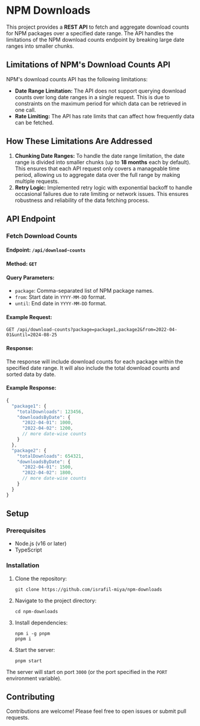 # NPM Downloads
This project provides a **REST API** to fetch and aggregate download counts for NPM packages over a specified date range. The API handles the limitations of the NPM download counts endpoint by breaking large date ranges into smaller chunks.

## Limitations of NPM's Download Counts API
NPM's download counts API has the following limitations:
- **Date Range Limitation:** The API does not support querying download counts over long date ranges in a single request. This is due to constraints on the maximum period for which data can be retrieved in one call.
- **Rate Limiting:** The API has rate limits that can affect how frequently data can be fetched.

## How These Limitations Are Addressed
1. **Chunking Date Ranges:** To handle the date range limitation, the date range is divided into smaller chunks (up to **18 months** each by default). This ensures that each API request only covers a manageable time period, allowing us to aggregate data over the full range by making multiple requests.
2. **Retry Logic:** Implemented retry logic with exponential backoff to handle occasional failures due to rate limiting or network issues. This ensures robustness and reliability of the data fetching process.

## API Endpoint
### Fetch Download Counts
#### Endpoint: `/api/download-counts`
#### Method: `GET`
#### Query Parameters:
- `package`: Comma-separated list of NPM package names.
- `from`: Start date in `YYYY-MM-DD` format.
- `until`: End date in `YYYY-MM-DD` format.
#### Example Request:
```
GET /api/download-counts?package=package1,package2&from=2022-04-01&until=2024-08-25
```
#### Response:
The response will include download counts for each package within the specified date range. It will also include the total download counts and sorted data by date.
#### Example Response:
```js
{
  "package1": {
    "totalDownloads": 123456,
    "downloadsByDate": {
      "2022-04-01": 1000,
      "2022-04-02": 1200,
      // more date-wise counts
    }
  },
  "package2": {
    "totalDownloads": 654321,
    "downloadsByDate": {
      "2022-04-01": 1500,
      "2022-04-02": 1800,
      // more date-wise counts
    }
  }
}
```
## Setup
### Prerequisites
- Node.js (v16 or later)
- TypeScript
### Installation
1. Clone the repository:
   ```
   git clone https://github.com/israfil-miya/npm-downloads
   ```
2. Navigate to the project directory:
   ```
   cd npm-downloads
   ```
3. Install dependencies:
   ```
   npm i -g pnpm
   pnpm i
   ```
4. Start the server:
   ```
   pnpm start
   ```
The server will start on port `3000` (or the port specified in the `PORT` environment variable).

## Contributing
Contributions are welcome! Please feel free to open issues or submit pull requests.

